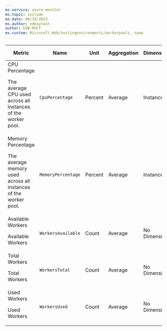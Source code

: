 ```yaml
---
ms.service: azure-monitor
ms.topic: include
ms.date: 09/19/2023
ms.author: edbaynash
author: EdB-MSFT
ms.custom: Microsoft.Web/hostingenvironments/workerpools, naam
---
```

  
  
|Metric|Name|Unit|Aggregation|Dimensions|Time Grains|DS Export|
|---|---|---|---|---|---|---|
|CPU Percentage<p><p>The average CPU used across all instances of the worker pool. |`CpuPercentage` |Percent |Average |Instance|PT1M |Yes|
|Memory Percentage<p><p>The average memory used across all instances of the worker pool. |`MemoryPercentage` |Percent |Average |Instance|PT1M |Yes|
|Available Workers<p><p>Available Workers |`WorkersAvailable` |Count |Average |No Dimensions|PT1M |Yes|
|Total Workers<p><p>Total Workers |`WorkersTotal` |Count |Average |No Dimensions|PT1M |Yes|
|Used Workers<p><p>Used Workers |`WorkersUsed` |Count |Average |No Dimensions|PT1M |Yes|